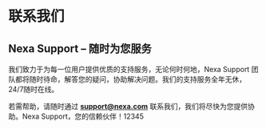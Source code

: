 # 联系我们

## **Nexa Support – 随时为您服务**

我们致力于为每一位用户提供优质的支持服务，无论何时何地，Nexa Support 团队都将随时待命，解答您的疑问，协助解决问题。我们的支持服务全年无休，24/7随时在线。

若需帮助，请随时通过 **support@nexa.com** 联系我们，我们将尽快为您提供协助。Nexa Support，您的信赖伙伴！12345

